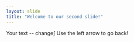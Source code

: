 ```yaml
---
layout: slide
title: "Welcome to our second slide!"
---
```

Your text -- change∫
Use the left arrow to go back!